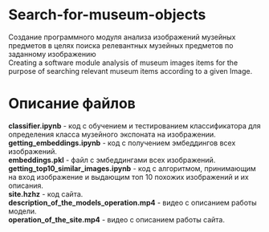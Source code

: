 # Search-for-museum-objects
Создание программного модуля анализа изображений музейных предметов в целях поиска релевантных музейных предметов по заданному изображению\
Creating a software module  analysis of museum images  items for the purpose of searching  relevant museum  items according to a given  Image.

# Описание файлов
<b>classifier.ipynb</b> - код с обучением и тестированием классификатора для определения класса музейного экспоната на изображении.\
<b>getting_embeddings.ipynb</b> - код с получением эмбеддингов всех изображений.\
<b>embeddings.pkl</b> - файл с эмбеддингами всех изображений.\
<b>getting_top10_similar_images.ipynb</b> - код с алгоритмом, принимающим на вход изображение и выдающим топ 10 похожих изображений и их описания.\
<b>site.hzhz</b> - код сайта.\
<b>description_of_the_models_operation.mp4</b> - видео с описанием работы модели.\
<b>operation_of_the_site.mp4</b> - видео с описанием работы сайта.
